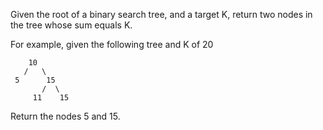 
Given the root of a binary search tree, and a target K, return two nodes in the
tree whose sum equals K.

For example, given the following tree and K of 20
```
    10
   /   \
 5      15
       /  \
     11    15

```
Return the nodes 5 and 15.